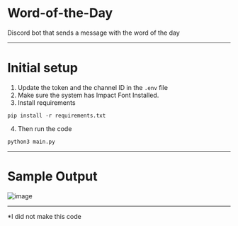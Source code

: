 # Word-of-the-Day
Discord bot that sends a message with the word of the day

---
# Initial setup
1. Update the token and the channel ID in the `.env` file
2. Make sure the system has Impact Font Installed. 
3. Install requirements 
```
pip install -r requirements.txt
```
4. Then run the code 
```
python3 main.py
```

---
# Sample Output

![image](https://github.com/Personman20/Word-of-the-Day/blob/main/sample-out.png)

---
*I did not make this code